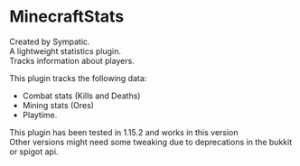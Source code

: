 # MinecraftStats
Created by Sympatic. \
A lightweight statistics plugin. \
Tracks information about players.
 
This plugin tracks the following data:
- Combat stats (Kills and Deaths)
- Mining stats (Ores)
- Playtime.

This plugin has been tested in 1.15.2 and works in this version \
Other versions might need some tweaking due to deprecations in the bukkit or spigot api.